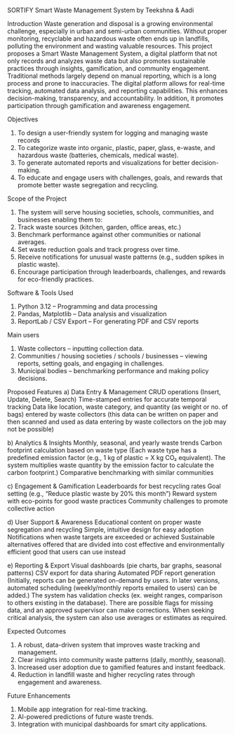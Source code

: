 SORTIFY
Smart Waste Management System by Teekshna & Aadi

Introduction
Waste generation and disposal is a growing environmental challenge, especially in urban and semi-urban communities. Without proper monitoring, recyclable and hazardous waste often ends up in landfills, polluting the environment and wasting valuable resources.
This project proposes a Smart Waste Management System, a digital platform that not only records and analyzes waste data but also promotes sustainable practices through insights, gamification, and community engagement. Traditional methods largely depend on manual reporting, which is a long process and prone to inaccuracies. The digital platform allows for real-time tracking, automated data analysis, and reporting capabilities. This enhances decision-making, transparency, and accountability. In addition, it promotes participation through gamification and awareness engagement.

Objectives
1. To design a user-friendly system for logging and managing waste records
2. To categorize waste into organic, plastic, paper, glass, e-waste, and hazardous waste (batteries, chemicals, medical waste).
3. To generate automated reports and visualizations for better decision-making.
4. To educate and engage users with challenges, goals, and rewards that promote better waste segregation and recycling.


Scope of the Project
1. The system will serve housing societies, schools, communities, and businesses enabling them to:
2. Track waste sources (kitchen, garden, office areas, etc.)
3. Benchmark performance against other communities or national averages.
4. Set waste reduction goals and track progress over time.
5. Receive notifications for unusual waste patterns (e.g., sudden spikes in plastic waste).
6. Encourage participation through leaderboards, challenges, and rewards for eco-friendly practices.


Software & Tools Used
1. Python 3.12 – Programming and data processing
2. Pandas, Matplotlib – Data analysis and visualization
3. ReportLab / CSV Export – For generating PDF and CSV reports

Main users
1. Waste collectors – inputting collection data.
2. Communities / housing societies / schools / businesses – viewing reports, setting goals, and engaging in challenges.
3. Municipal bodies – benchmarking performance and making policy decisions.

Proposed Features
a) Data Entry & Management
CRUD operations (Insert, Update, Delete, Search)
Time-stamped entries for accurate temporal tracking
Data like location, waste category, and quantity (as weight or no. of bags) entered by waste collectors (this data can be written on paper and then scanned and used as data entering by waste collectors on the job may not be possible)


b) Analytics & Insights
Monthly, seasonal, and yearly waste trends
Carbon footprint calculation based on waste type (Each waste type has a predefined emission factor (e.g., 1 kg of plastic = X kg CO₂ equivalent). The system multiplies waste quantity by the emission factor to calculate the carbon footprint.)
Comparative benchmarking with similar communities

c) Engagement & Gamification
Leaderboards for best recycling rates
Goal setting (e.g., “Reduce plastic waste by 20% this month”)
Reward system with eco-points for good waste practices
Community challenges to promote collective action

d) User Support & Awareness
Educational content on proper waste segregation and recycling
Simple, intuitive design for easy adoption
Notifications when waste targets are exceeded or achieved
Sustainable alternatives offered that are divided into cost effective and environmentally efficient good that users can use instead  

 e) Reporting & Export
Visual dashboards (pie charts, bar graphs, seasonal patterns)
CSV export for data sharing
Automated PDF report generation (Initially, reports can be generated on-demand by users. In later versions, automated scheduling (weekly/monthly reports emailed to users) can be added.)
The system has validation checks (ex. weight ranges, comparison to others existing in the database). There are possible flags for missing data, and an approved supervisor can make corrections. When seeking critical analysis, the system can also use averages or estimates as required.

Expected Outcomes
1. A robust, data-driven system that improves waste tracking and management.
2. Clear insights into community waste patterns (daily, monthly, seasonal).
3. Increased user adoption due to gamified features and instant feedback.
4. Reduction in landfill waste and higher recycling rates through engagement and awareness.


Future Enhancements
1. Mobile app integration for real-time tracking.
2. AI-powered predictions of future waste trends.
3. Integration with municipal dashboards for smart city applications.
